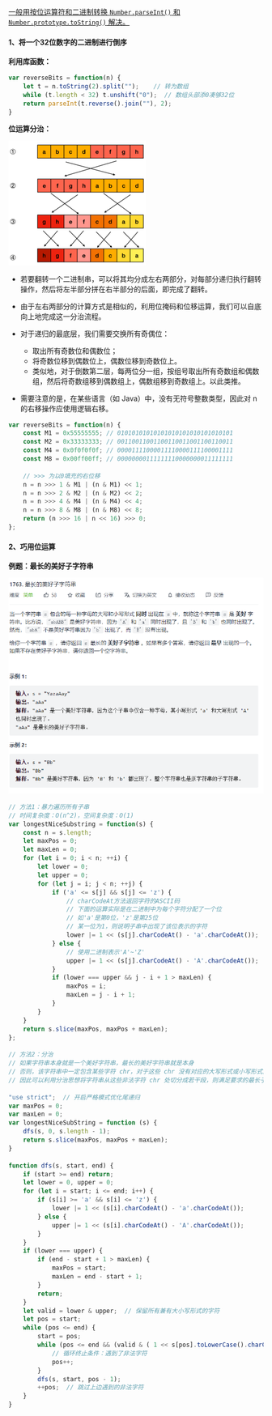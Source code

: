 [一般用按位运算符和二进制转换 `Number.parseInt()` 和 `Number.prototype.toString()` 解决。]()

#### 1、将一个32位数字的二进制进行倒序

**利用库函数：**

```js
var reverseBits = function(n) {
    let t = n.toString(2).split("");	// 转为数组
    while (t.length < 32) t.unshift("0");  // 数组头部添0凑够32位
    return parseInt(t.reverse().join(""), 2);
}
```

**位运算分治：**

<img src="assets/image-20220129000208809.png" alt="image-20220129000208809" style="zoom:50%;" />

- 若要翻转一个二进制串，可以将其均分成左右两部分，对每部分递归执行翻转操作，然后将左半部分拼在右半部分的后面，即完成了翻转。


- 由于左右两部分的计算方式是相似的，利用位掩码和位移运算，我们可以自底向上地完成这一分治流程。


- 对于递归的最底层，我们需要交换所有奇偶位：
  - 取出所有奇数位和偶数位；
  - 将奇数位移到偶数位上，偶数位移到奇数位上。
  - 类似地，对于倒数第二层，每两位分一组，按组号取出所有奇数组和偶数组，然后将奇数组移到偶数组上，偶数组移到奇数组上。以此类推。

- 需要注意的是，在某些语言（如 Java）中，没有无符号整数类型，因此对 n 的右移操作应使用逻辑右移。


```js
var reverseBits = function(n) {
    const M1 = 0x55555555; // 01010101010101010101010101010101
    const M2 = 0x33333333; // 00110011001100110011001100110011
    const M4 = 0x0f0f0f0f; // 00001111000011110000111100001111
    const M8 = 0x00ff00ff; // 00000000111111110000000011111111

    // >>> 为以0填充的右位移
    n = n >>> 1 & M1 | (n & M1) << 1;
    n = n >>> 2 & M2 | (n & M2) << 2;
    n = n >>> 4 & M4 | (n & M4) << 4;
    n = n >>> 8 & M8 | (n & M8) << 8;
    return (n >>> 16 | n << 16) >>> 0;
};
```



#### 2、巧用位运算

**例题：最长的美好子字符串**

<img src="assets/image-20220201101602715.png" alt="image-20220201101602715" style="zoom:67%;" />

```js
// 方法1：暴力遍历所有子串
// 时间复杂度：O(n^2)，空间复杂度：O(1)
var longestNiceSubstring = function(s) {
    const n = s.length;
    let maxPos = 0;
    let maxLen = 0;
    for (let i = 0; i < n; ++i) {
        let lower = 0;
        let upper = 0;
        for (let j = i; j < n; ++j) {
            if ('a' <= s[j] && s[j] <= 'z') {
                // charCodeAt方法返回字符的ASCII码
                // 下面的运算实际是在二进制中为每个字符分配了一个位
                // 如'a'是第0位，'z'是第25位
                // 某一位为1，则说明子串中出现了该位表示的字符
                lower |= 1 << (s[j].charCodeAt() - 'a'.charCodeAt());
            } else {
                // 使用二进制表示'A'~'Z'
                upper |= 1 << (s[j].charCodeAt() - 'A'.charCodeAt());
            }
            if (lower === upper && j - i + 1 > maxLen) {
                maxPos = i;
                maxLen = j - i + 1;
            }
        }
    }
    return s.slice(maxPos, maxPos + maxLen);
};

// 方法2：分治
// 如果字符串本身就是一个美好字符串，最长的美好字符串就是本身
// 否则，该字符串中一定包含某些字符 chr，对于这些 chr 没有对应的大写形式或小写形式出现
// 因此可以利用分治思想将字符串从这些非法字符 chr 处切分成若干段，则满足要求的最长子串一定出现在某个被切分的段内，而不能跨越一个或多个段

"use strict";  // 开启严格模式优化尾递归
var maxPos = 0;
var maxLen = 0;
var longestNiceSubString = function (s) {
    dfs(s, 0, s.length - 1);
    return s.slice(maxPos, maxPos + maxLen);
}

function dfs(s, start, end) {
    if (start >= end) return;
    let lower = 0, upper = 0;
    for (let i = start; i <= end; i++) {
        if (s[i] >= 'a' && s[i] <= 'z') {
            lower |= 1 << (s[i].charCodeAt() - 'a'.charCodeAt());
        } else {
            upper |= 1 << (s[i].charCodeAt() - 'A'.charCodeAt());
        }
    }
    if (lower === upper) {
        if (end - start + 1 > maxLen) {
            maxPos = start;
            maxLen = end - start + 1;
        }
        return;
    }
    let valid = lower & upper;  // 保留所有兼有大小写形式的字符
    let pos = start;
    while (pos <= end) {
        start = pos;
        while (pos <= end && (valid & ( 1 << s[pos].toLowerCase().charCodeAt() - 'a'.charCodeAt() ) !== 0)) {
            // 循环终止条件：遇到了非法字符
            pos++;
        }
        dfs(s, start, pos - 1);
        ++pos;  // 跳过上边遇到的非法字符
    }
}
```

